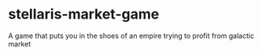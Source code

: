 # stellaris-market-game
A game that puts you in the shoes of an empire trying to profit from galactic market
